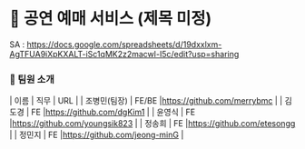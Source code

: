 # 📅 공연 예매 서비스 (제목 미정)

SA : https://docs.google.com/spreadsheets/d/19dxxlxm-AgTFUA9iXpKXALT-iSc1qMK2z2macwl-I5c/edit?usp=sharing </br>

### 👩 팀원 소개

| 이름 | 직무 | URL |
| 조병민(팀장) | FE/BE |https://github.com/merrybmc |
| 김도경 | FE |https://github.com/dgKim1 |
| 윤영식 | FE |https://github.com/youngsik823 |
| 정송희 | FE |https://github.com/etesongg |
| 정민지 | FE |https://github.com/jeong-minG |
